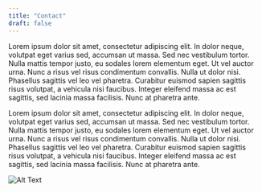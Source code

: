 ```yaml
---
title: "Contact"
draft: false
---
```


Lorem ipsum dolor sit amet, consectetur adipiscing elit. In dolor neque, volutpat eget varius sed, accumsan ut massa. Sed nec vestibulum tortor. Nulla mattis tempor justo, eu sodales lorem elementum eget. Ut vel auctor urna. Nunc a risus vel risus condimentum convallis. Nulla ut dolor nisi. Phasellus sagittis vel leo vel pharetra. Curabitur euismod sapien sagittis risus volutpat, a vehicula nisi faucibus. Integer eleifend massa ac est sagittis, sed lacinia massa facilisis. Nunc at pharetra ante.

Lorem ipsum dolor sit amet, consectetur adipiscing elit. In dolor neque, volutpat eget varius sed, accumsan ut massa. Sed nec vestibulum tortor. Nulla mattis tempor justo, eu sodales lorem elementum eget. Ut vel auctor urna. Nunc a risus vel risus condimentum convallis. Nulla ut dolor nisi. Phasellus sagittis vel leo vel pharetra. Curabitur euismod sapien sagittis risus volutpat, a vehicula nisi faucibus. Integer eleifend massa ac est sagittis, sed lacinia massa facilisis. Nunc at pharetra ante.
 
![Alt Text](http://placehold.it/200x50 "Image Title")


